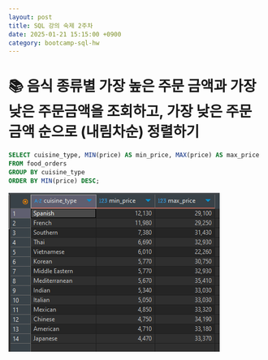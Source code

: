 ```yaml
---
layout: post
title: SQL 강의 숙제 2주차
date: 2025-01-21 15:15:00 +0900
category: bootcamp-sql-hw
---
```


# 📚 음식 종류별 가장 높은 주문 금액과 가장 낮은 주문금액을 조회하고, 가장 낮은 주문금액 순으로 (내림차순) 정렬하기

```sql
SELECT cuisine_type, MIN(price) AS min_price, MAX(price) AS max_price
FROM food_orders
GROUP BY cuisine_type
ORDER BY MIN(price) DESC;
```
![hw2-1](/public/img/sql-hw/hw2-1.png)